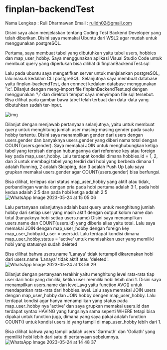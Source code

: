 # finplan-backendTest
Nama Lengkap  : Ruli Dharmawan
Email         : rulidh02@gmail.com

Disini saya akan menjelaskan tentang Coding Test Backend Developer yang telah diberikan.
Disini saya memakai Ubuntu dari WSL2 agar mudah untuk menggunakan postgreSQL.

Pertama, saya membuat tabel yang dibutuhkan yaitu tabel users, hobbies dan map_user_hobby.
Saya menggunakan aplikasi Visual Studio Code untuk membuat query yang diperlukan bisa dilihat di finplanBackendTest.sql

Lalu pada ubuntu saya mengatifkan server untuk menjalankan postgreSQL, lalu masuk kedalam CLI postgreSQL.
Selanjutnya saya membuat database yaitu finplan-backendTest, dan connect kedalam database menggunakan '\c'. Dilanjut dengan meng-import file finplanBackendTest.sql dengan menggunakan '\i' dan direktori
tempat saya menyimpan file sql tersebut. Bisa dilihat pada gambar bawa tabel telah terbuat dan data-data yang dibutuhkan sudah ter-input.

![img](https://github.com/rulidh/finplan-backendTest/blob/main/img/Create%20Table%20and%20Input%20Value.jpg)

Dilanjut dengan menjawab pertanyaan selanjutnya, yaitu untuk membuat query untuk menghitung jumlah user masing-masing gender pada suatu hobby tertentu.
Disini saya menampilkan gender dari users dengan users.gender dan banyaknya users.gender yang diberi nama total dengan COUNT(users.gender).
Saya memakai JOIN untuk menghubungkan ketiga tabel yang terpisah dengan hubungannya dari reference key atau foreign key pada map_user_hobby.
Lalu terdapat kondisi dimana hobbies.id = 1, 2, dan 3 untuk membagi tabel yang terdiri dari hobi yang berbeda dimana 1 adalah Running, 2 adalah Skipping, dan 3 adalah Push Up
Lalu saya grupkan memakai users.gender agar COUNT(users.gender) bisa berfungsi.

Bisa dilihat, terlepas dari status map_user_hobby yang aktif atau tidak, perbandingan wanita dengan pria pada hobi pertama adalah 3:1, pada hobi kedua adalah 2:5 dan pada hobi ketiga adalah 2:5
![WhatsApp Image 2023-05-24 at 15 05 06](https://github.com/rulidh/finplan-backendTest/assets/94828760/9f3a2c5c-98f9-45e6-9bd3-867fb231ec7b)

Lalu pertanyaan selanjutnya adalah buat query untuk menghitung jumlah hobby dari setiap user yang masih aktif dengan output kolom name dan total (banyaknya hobi setiap users.name)
Disini saya menampilkan users.name dan COUNT(users.id) yang diberia alias yaitu total. Lalu saya memakai JOIN dengan map_user_hobby dengan foreign key map_user_hobby.id_user = users.id.
Lalu terdapat kondisi dimana map_user_hobby.status = 'active' untuk memisahkan user yang memiliki hobi yang statusnya sudah deleted

Bisa dilihat bahwa users.name 'Lanaya' tidak tertampil dikarenakan hobi dari users.name 'Lanaya' tidak aktif atau 'deleted'.
![WhatsApp Image 2023-05-24 at 13 59 29](https://github.com/rulidh/finplan-backendTest/assets/94828760/4e1d765c-ec4a-4c11-b715-af6773903d99)

Dilanjut dengan pertanyaan terakhir yaitu menghitung level rata-rata tiap user dari hobi yang dimiliki, ketika user memiliki hobi lebih dari 1.
Disini saya menampilkan users.name dan level_avg yaitu function AVG() untuk mendapatkan rata-rata dari hobbies.level. Lalu saya memakai JOIN users dengan map_user_hobby dan JOIN hobby dengen map_user_hobby.
Lalu terdapat kondisi agar hanya menampilkan yang status pada map_user_hobby nya 'active' dan saya grupkan memakai users.id dan terdapat syntax HAVING yang fungsinya sama seperti WHERE tetapi bisa dipakai
untuk function juga, dimana yang saya pakai adalah function COUNT() untuk kondisi users.id yang tampil di map_user_hobby lebih dari 1.

Bisa dilihat bahwa yang tampil adalah users 'Garmuth' dan 'Goliath' yang memiliki hobi lebih dari satu di pertanyaan sebelumnya.
![WhatsApp Image 2023-05-24 at 14 48 37](https://github.com/rulidh/finplan-backendTest/assets/94828760/2152ee74-d1bb-422a-aa61-857576840d69)


